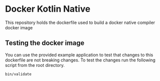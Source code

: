 # Docker Kotlin Native
This repository holds the dockerfile used to build a docker native compiler docker image

## Testing the docker image
You can use the provided example application to test that changes to this dockerfile are not breaking changes. To test the changes run the following script from the root directory.
```sh
bin/validate
```
